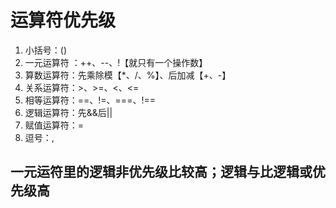 # 运算符优先级

1. 小括号：()
2. 一元运算符 ：++、--、!【就只有一个操作数】
3. 算数运算符：先乘除模【*、/、%】、后加减【+、-】
4. 关系运算符：>、>=、<、<=
5. 相等运算符：==、!=、===、!==
6. 逻辑运算符：先&&后||
7. 赋值运算符：=
8. 逗号：,

## 一元运符里的逻辑非优先级比较高；逻辑与比逻辑或优先级高

